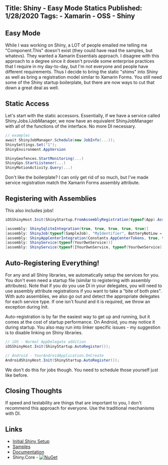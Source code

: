 Title: Shiny - Easy Mode Statics
Published: 1/28/2020
Tags:
    - Xamarin
    - OSS
    - Shiny
---

## Easy Mode

While I was working on Shiny, a LOT of people emailed me telling me "Component.This" doesn't exist (they could have read the samples, but whatevs).  They wanted a Xamarin Essentials approach.  I disagree with this approach to a degree since it doesn't provide some enterprise practices that I require in my day-to-day, but I'm not everyone and people have different requirements.  Thus I decide to bring the static "shims" into Shiny as well as bring a registration model similar to Xamarin Forms.  You still need some of the Shiny startup boilerplate, but there are now ways to cut that down a great deal as well.  

## Static Access

Let's start with the static accessors.  Essentially, if we have a service called Shiny.Jobs.IJobManager, we now have an equivalent ShinyJobManager with all of the functions of the interface.  No more DI necessary.

```csharp
// examples
await ShinyJobManager.Schedule(new JobInfo(...));
ShinySettings.Set("1");
ShinyEnvironment.AppVersion

ShinyGeofences.StartMonitoring(...)
ShinyGps.StartListener(...)
ShinyMotionActivity.Query(...)
```

Don't like the boilerplate?  I can only get rid of so much, but I've made service registration match the Xamarin Forms assembly attribute.  

## Registering with Assemblies

This also includes jobs!


```csharp
iOSShinyHost.Init(ShinyStartup.FromAssemblyRegistration(typeof(App).Assembly));

[assembly: ShinySqliteIntegration(true, true, true, true, true)]
[assembly: ShinyJob(typeof(SampleJob), "MyIdentifier", BatteryNotLow = true, DeviceCharging = false, RequiredInternetAccess = Shiny.Jobs.InternetAccess.Any)]
[assembly: ShinyAppCenterIntegration(Constants.AppCenterTokens, true, true)]
[assembly: ShinyService(typeof(YourOwnService))]
[assembly: ShinyService(typeof(IYourOwnService, typeof(YourOwnService))]
```

## Auto-Registering Everything!
For any and all Shiny libraries, we automatically setup the services for you.  You don't even need a startup file (similar to registering with assembly attributes).  Note that if you do you use DI in your delegates, you will need to use assembly attribute registrations if you want to take a "bite of both pies".  With auto assemblies, we also go out and detect the appropriate delegates for each service type.  If one isn't found and it is required, we throw an exception during Init.

Auto-registration is by far the easiest way to get up and running, but it comes at the cost of startup performance.  On Android, you may notice it during startup.  You also may run into linker specific issues - my suggestion is to disable linking on Shiny libraries.

```csharp
// iOS - Normal AppDelegate addition
iOSShinyHost.Init(ShinyStartup.AutoRegister());

// Android - YourAndroidApplication.OnCreate
AndroidShinyHost.Init(ShinyStartup.AutoRegister());
```

We don't do this for jobs though.  You need to schedule those yourself just like before.


## Closing Thoughts

If speed and testability are things that are important to you, I don't recommend this approach for everyone.  Use the traditional mechanisms with DI.

## Links
* [Initial Shiny Setup](introducingshiny)
* [Samples](https://github.com/shinyorg/shinysamples/tree/master/Samples)
* [Documentation](https://shinylib.net)
* Shiny.Core - [![NuGet](https://img.shields.io/nuget/v/Shiny.Core.svg?maxAge=2592000)](https://www.nuget.org/packages/Shiny.Core/)